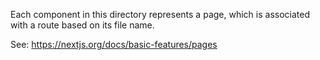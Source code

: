 Each component in this directory represents a page, which is associated with a route based on its file name.

See: https://nextjs.org/docs/basic-features/pages
